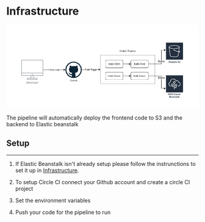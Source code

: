 # Infrastructure

![plot](./Pipeline.png)

The pipeline will automatically deploy the frontend code to S3 and the backend to Elastic beanstalk

## Setup
---

1. If Elastic Beanstalk isn't already setup please follow the instrunctions to set it up in [Infrastructure]("./Infrastructure.md").

2. To setup Circle CI connect your Github account and create a circle CI project
3. Set the environment variables
4. Push your code for the pipeline to run